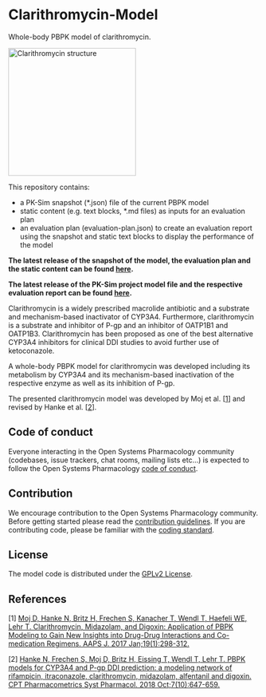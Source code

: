 # Clarithromycin-Model
Whole-body PBPK model of clarithromycin. 

<a title="Yikrazuul / Public domain" href="https://commons.wikimedia.org/wiki/File:Clarithromycin_structure.svg"><img width="256" alt="Clarithromycin structure" src="https://upload.wikimedia.org/wikipedia/commons/thumb/1/12/Clarithromycin_structure.svg/256px-Clarithromycin_structure.svg.png"></a>


This repository contains:

- a PK-Sim snapshot (*.json) file of the current PBPK model
- static content (e.g. text blocks, *.md files) as inputs for an evaluation plan
- an evaluation plan (evaluation-plan.json) to create an evaluation report using the snapshot and static text blocks to display the performance of the model

**The latest release of the snapshot of the model, the evaluation plan and the static content can be found [here](../../releases/latest).**

**The latest release of the PK-Sim project model file and the respective evaluation report can be found [here](https://github.com/Open-Systems-Pharmacology/OSP-PBPK-Model-Library/releases/latest).**



Clarithromycin is a widely prescribed macrolide antibiotic and a substrate and mechanism-based inactivator of CYP3A4. Furthermore, clarithromycin is a substrate and inhibitor of P-gp and an inhibitor of OATP1B1 and OATP1B3. Clarithromycin has been proposed as one of the best alternative CYP3A4 inhibitors for clinical DDI studies to avoid further use of ketoconazole.

A whole-body PBPK model for clarithromycin was developed including its metabolism by CYP3A4 and its mechanism-based inactivation of the respective enzyme as well as its inhibition of P-gp.

The presented clarithromycin model was developed by Moj et al. [[1](#References)] and revised by Hanke et al. [[2](#References)].

## Code of conduct
Everyone interacting in the Open Systems Pharmacology community (codebases, issue trackers, chat rooms, mailing lists etc...) is expected to follow the Open Systems Pharmacology [code of conduct](https://github.com/Open-Systems-Pharmacology/Suite/blob/master/CODE_OF_CONDUCT.md#contributor-covenant-code-of-conduct).

## Contribution
We encourage contribution to the Open Systems Pharmacology community. Before getting started please read the [contribution guidelines](https://github.com/Open-Systems-Pharmacology/Suite/blob/master/CONTRIBUTING.md#ways-to-contribute). If you are contributing code, please be familiar with the [coding standard](https://github.com/Open-Systems-Pharmacology/Suite/blob/master/CODING_STANDARDS.md#visual-studio-settings).

## License
The model code is distributed under the [GPLv2 License](https://github.com/Open-Systems-Pharmacology/Suite/blob/develop/LICENSE).

## References
[1] [Moj D, Hanke N, Britz H, Frechen S, Kanacher T, Wendl T, Haefeli WE, Lehr T. Clarithromycin, Midazolam, and Digoxin: Application of PBPK Modeling to Gain New Insights into Drug-Drug Interactions and Co-medication Regimens. AAPS J. 2017 Jan;19(1):298-312.](https://dx.doi.org/10.1208/s12248-016-0009-9)

[2] [Hanke N, Frechen S, Moj D, Britz H, Eissing T, Wendl T, Lehr T. PBPK models for CYP3A4 and P-gp DDI prediction: a modeling network of rifampicin, itraconazole, clarithromycin, midazolam, alfentanil and digoxin. CPT Pharmacometrics Syst Pharmacol. 2018 Oct;7(10):647-659.](https://ascpt.onlinelibrary.wiley.com/doi/abs/10.1002/psp4.12343)
